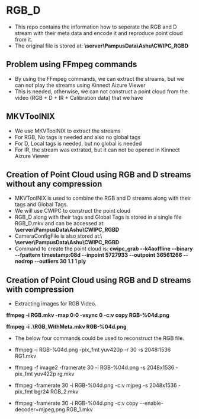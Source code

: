 # RGB_D
* This repo contains the information how to seperate the RGB and D stream with their meta data and encode it and reproduce point cloud from it. 
* The original file is stored at: **\\server\PampusData\Ashu\CWIPC_RGBD**

## Problem using FFmpeg commands
* By using the FFmpeg commands, we can extract the streams, but we can not play the streams using Kinnect Aizure Viewer
* This is needed, otherwise, we can not construct a point cloud from the video (RGB + D + IR + Calibration data) that we have


## MKVToolNIX
* We use MKVToolNIX to extract the streams 
* For RGB, No tags is needed and also no global tags
* For D, Local tags is needed, but no global is needed
* For IR, the stream was extrated, but it can not be opened in Kinnect Aizure Viewer

## Creation of Point Cloud using RGB and D streams without any compression
* MKVToolNIX is used to combine the RGB and D streams along with their tags and Global Tags.
* We will use CWIPC to construct the point cloud
* RGB_D along with their tags and Global Tags is stored in a single file RGB_D.mkv and can be accessed at: **\\server\PampusData\Ashu\CWIPC_RGBD**
* CameraConfigFile is also stored at:\ **\\server\PampusData\Ashu\CWIPC_RGBD**
* Command to create the point cloud is: **cwipc_grab --k4aoffline --binary --fpattern timestamp:08d --inpoint 5727933 --outpoint 36561266 --nodrop --outliers 30 1.1 1 ply**


## Creation of Point Cloud using RGB and D streams with compression
* Extracting images for RGB Video.

**ffmpeg -i RGB.mkv -map 0:0 -vsync 0 -c:v copy RGB-%04d.png**

**ffmpeg -i .\RGB_WithMeta.mkv RGB-%04d.png**

* The below four commands could be used to reconstruct the RGB file. 

* ffmpeg -i RGB-%04d.png -pix_fmt yuv420p -r 30 -s 2048:1536 RG1.mkv
* ffmpeg -f image2 -framerate 30 -i RGB-%04d.png -s 2048x1536 -pix_fmt yuv422p rg.mkv
* ffmpeg -framerate 30 -i RGB-%04d.png -c:v mjpeg -s 2048x1536 -pix_fmt bgr24 RGB_2.mkv
* ffmpeg -framerate 30 -i RGB-%04d.png -c:v copy --enable-decoder=mjpeg,png RGB_1.mkv

